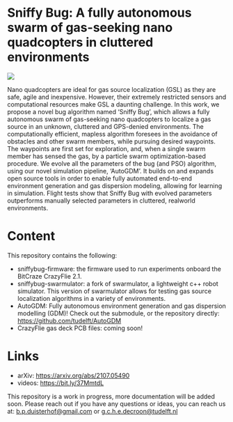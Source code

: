 # Sniffy Bug: A fully autonomous swarm of gas-seeking nano quadcopters in cluttered environments

![](figures/sniffygif.gif)


Nano quadcopters are ideal for gas source localization (GSL) as they are safe, agile and inexpensive. However, their
extremely restricted sensors and computational resources make
GSL a daunting challenge. In this work, we propose a novel bug
algorithm named ‘Sniffy Bug’, which allows a fully autonomous
swarm of gas-seeking nano quadcopters to localize a gas source in
an unknown, cluttered and GPS-denied environments. The computationally efficient, mapless algorithm foresees in the avoidance
of obstacles and other swarm members, while pursuing desired
waypoints. The waypoints are first set for exploration, and, when
a single swarm member has sensed the gas, by a particle swarm
optimization-based procedure. We evolve all the parameters of
the bug (and PSO) algorithm, using our novel simulation pipeline,
‘AutoGDM’. It builds on and expands open source tools in order
to enable fully automated end-to-end environment generation and
gas dispersion modeling, allowing for learning in simulation.
Flight tests show that Sniffy Bug with evolved parameters
outperforms manually selected parameters in cluttered, realworld environments. 

# Content

This repository contains the following:
- sniffybug-firmware: the firmware used to run experiments onboard the BitCraze CrazyFlie 2.1.
- sniffybug-swarmulator: a fork of swarmulator, a lightweight c++ robot simulator. This version of swarmulator allows for testing gas source localization algorithms in a variety of environments.
- AutoGDM: Fully autonomous environment generation and gas dispersion modelling (GDM)! Check out the submodule, or the repository directly: https://github.com/tudelft/AutoGDM
- CrazyFlie gas deck PCB files: coming soon!

# Links
- arXiv: https://arxiv.org/abs/2107.05490
- videos: https://bit.ly/37MmtdL

This repository is a work in progress, more documentation will be added soon.
Please reach out if you have any questions or ideas, you can reach us at: b.p.duisterhof@gmail.com or g.c.h.e.decroon@tudelft.nl 


